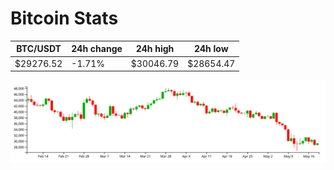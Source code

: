 # Bitcoin Stats

BTC/USDT|24h change|24h high|24h low|
|---|---|---|---|
|$29276.52|-1.71%|$30046.79|$28654.47|

<img src="./chart.svg">
